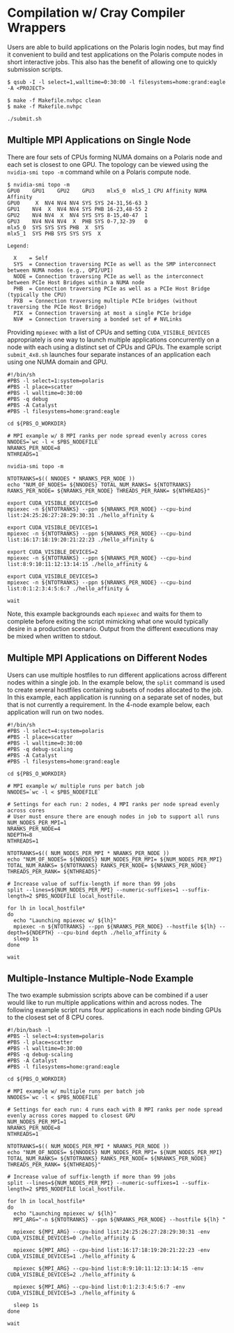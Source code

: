 # Compilation w/ Cray Compiler Wrappers

Users are able to build applications on the Polaris login nodes, but may find it convenient to build and test applications on the Polaris compute nodes in short interactive jobs. This also has the benefit of allowing one to quickly submission scripts.

```
$ qsub -I -l select=1,walltime=0:30:00 -l filesystems=home:grand:eagle -A <PROJECT>

$ make -f Makefile.nvhpc clean
$ make -f Makefile.nvhpc

./submit.sh
```

## Multiple MPI Applications on Single Node

There are four sets of CPUs forming NUMA domains on a Polaris node and each set is closest to one GPU. The topology can be viewed using the `nvidia-smi topo -m` command while on a Polaris compute node.

```
$ nvidia-smi topo -m
GPU0	GPU1	GPU2	GPU3	mlx5_0	mlx5_1 CPU Affinity NUMA Affinity
GPU0	 X 	NV4	NV4	NV4	SYS	SYS	24-31,56-63	3
GPU1	NV4	 X 	NV4	NV4	SYS	PHB	16-23,48-55	2
GPU2	NV4	NV4	 X 	NV4	SYS	SYS	8-15,40-47	1
GPU3	NV4	NV4	NV4	 X 	PHB	SYS	0-7,32-39	0
mlx5_0	SYS	SYS	SYS	PHB	 X 	SYS		
mlx5_1	SYS	PHB	SYS	SYS	SYS	 X 		

Legend:

  X    = Self
  SYS  = Connection traversing PCIe as well as the SMP interconnect between NUMA nodes (e.g., QPI/UPI)
  NODE = Connection traversing PCIe as well as the interconnect between PCIe Host Bridges within a NUMA node
  PHB  = Connection traversing PCIe as well as a PCIe Host Bridge (typically the CPU)
  PXB  = Connection traversing multiple PCIe bridges (without traversing the PCIe Host Bridge)
  PIX  = Connection traversing at most a single PCIe bridge
  NV#  = Connection traversing a bonded set of # NVLinks
```

Providing `mpiexec` with a list of CPUs and setting `CUDA_VISIBLE_DEVICES` appropriately is one way to launch multiple applications concurrently on a node with each using a distinct set of CPUs and GPUs. The example script `submit_4x8.sh` launches four separate instances of an application each using one NUMA domain and GPU.

```
#!/bin/sh
#PBS -l select=1:system=polaris
#PBS -l place=scatter
#PBS -l walltime=0:30:00
#PBS -q debug 
#PBS -A Catalyst
#PBS -l filesystems=home:grand:eagle

cd ${PBS_O_WORKDIR}

# MPI example w/ 8 MPI ranks per node spread evenly across cores
NNODES=`wc -l < $PBS_NODEFILE`
NRANKS_PER_NODE=8
NTHREADS=1

nvidia-smi topo -m

NTOTRANKS=$(( NNODES * NRANKS_PER_NODE ))
echo "NUM_OF_NODES= ${NNODES} TOTAL_NUM_RANKS= ${NTOTRANKS} RANKS_PER_NODE= ${NRANKS_PER_NODE} THREADS_PER_RANK= ${NTHREADS}"

export CUDA_VISIBLE_DEVICES=0
mpiexec -n ${NTOTRANKS} --ppn ${NRANKS_PER_NODE} --cpu-bind list:24:25:26:27:28:29:30:31 ./hello_affinity &

export CUDA_VISIBLE_DEVICES=1
mpiexec -n ${NTOTRANKS} --ppn ${NRANKS_PER_NODE} --cpu-bind list:16:17:18:19:20:21:22:23 ./hello_affinity &

export CUDA_VISIBLE_DEVICES=2
mpiexec -n ${NTOTRANKS} --ppn ${NRANKS_PER_NODE} --cpu-bind list:8:9:10:11:12:13:14:15 ./hello_affinity &

export CUDA_VISIBLE_DEVICES=3
mpiexec -n ${NTOTRANKS} --ppn ${NRANKS_PER_NODE} --cpu-bind list:0:1:2:3:4:5:6:7 ./hello_affinity &

wait
```

Note, this example backgrounds each `mpiexec` and waits for them to complete before exiting the script mimicking what one would typically desire in a production scenario. Output from the different executions may be mixed when written to stdout.

## Multiple MPI Applications on Different Nodes

Users can use multiple hostfiles to run different applications across different nodes within a single job. In the example below, the `split` command is used to create several hostfiles containing subsets of nodes allocated to the job. In this example, each application is running on a separate set of nodes, but that is not currently a requirement. In the 4-node example below, each application will run on two nodes. 

```
#!/bin/sh
#PBS -l select=4:system=polaris
#PBS -l place=scatter
#PBS -l walltime=0:30:00
#PBS -q debug-scaling 
#PBS -A Catalyst
#PBS -l filesystems=home:grand:eagle

cd ${PBS_O_WORKDIR}

# MPI example w/ multiple runs per batch job
NNODES=`wc -l < $PBS_NODEFILE`

# Settings for each run: 2 nodes, 4 MPI ranks per node spread evenly across cores
# User must ensure there are enough nodes in job to support all runs
NUM_NODES_PER_MPI=1
NRANKS_PER_NODE=4
NDEPTH=8
NTHREADS=1

NTOTRANKS=$(( NUM_NODES_PER_MPI * NRANKS_PER_NODE ))
echo "NUM_OF_NODES= ${NNODES} NUM_NODES_PER_MPI= ${NUM_NODES_PER_MPI} TOTAL_NUM_RANKS= ${NTOTRANKS} RANKS_PER_NODE= ${NRANKS_PER_NODE} THREADS_PER_RANK= ${NTHREADS}"

# Increase value of suffix-length if more than 99 jobs
split --lines=${NUM_NODES_PER_MPI} --numeric-suffixes=1 --suffix-length=2 $PBS_NODEFILE local_hostfile.

for lh in local_hostfile*
do
  echo "Launching mpiexec w/ ${lh}"
  mpiexec -n ${NTOTRANKS} --ppn ${NRANKS_PER_NODE} --hostfile ${lh} --depth=${NDEPTH} --cpu-bind depth ./hello_affinity &
  sleep 1s
done

wait 
```

## Multiple-Instance Multiple-Node Example

The two example submission scripts above can be combined if a user would like to run multiple applications within and across nodes. The following example script runs four applications in each node binding GPUs to the closest set of 8 CPU cores.

```
#!/bin/bash -l
#PBS -l select=4:system=polaris
#PBS -l place=scatter
#PBS -l walltime=0:30:00
#PBS -q debug-scaling 
#PBS -A Catalyst
#PBS -l filesystems=home:grand:eagle

cd ${PBS_O_WORKDIR}

# MPI example w/ multiple runs per batch job
NNODES=`wc -l < $PBS_NODEFILE`

# Settings for each run: 4 runs each with 8 MPI ranks per node spread evenly across cores mapped to closest GPU
NUM_NODES_PER_MPI=1
NRANKS_PER_NODE=8
NTHREADS=1

NTOTRANKS=$(( NUM_NODES_PER_MPI * NRANKS_PER_NODE ))
echo "NUM_OF_NODES= ${NNODES} NUM_NODES_PER_MPI= ${NUM_NODES_PER_MPI} TOTAL_NUM_RANKS= ${NTOTRANKS} RANKS_PER_NODE= ${NRANKS_PER_NODE} THREADS_PER_RANK= ${NTHREADS}"

# Increase value of suffix-length if more than 99 jobs
split --lines=${NUM_NODES_PER_MPI} --numeric-suffixes=1 --suffix-length=2 $PBS_NODEFILE local_hostfile.

for lh in local_hostfile*
do
  echo "Launching mpiexec w/ ${lh}"
  MPI_ARG="-n ${NTOTRANKS} --ppn ${NRANKS_PER_NODE} --hostfile ${lh} "

  mpiexec ${MPI_ARG} --cpu-bind list:24:25:26:27:28:29:30:31 -env CUDA_VISIBLE_DEVICES=0 ./hello_affinity &

  mpiexec ${MPI_ARG} --cpu-bind list:16:17:18:19:20:21:22:23 -env CUDA_VISIBLE_DEVICES=1 ./hello_affinity &

  mpiexec ${MPI_ARG} --cpu-bind list:8:9:10:11:12:13:14:15 -env CUDA_VISIBLE_DEVICES=2 ./hello_affinity &

  mpiexec ${MPI_ARG} --cpu-bind list:0:1:2:3:4:5:6:7 -env CUDA_VISIBLE_DEVICES=3 ./hello_affinity &

  sleep 1s
done

wait
``` 
